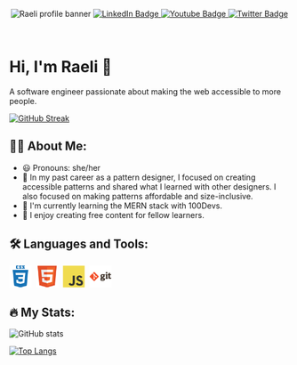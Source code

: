 <div id="header" align="center">

![Raeli profile banner](https://user-images.githubusercontent.com/26192879/192193081-b6dc81b0-4b51-482c-b0b8-592698741481.gif)
  <a href="https://www.linkedin.com/in/raelimasina">
    <img src="https://img.shields.io/badge/LinkedIn-blue?style=for-the-badge&logo=linkedin&logoColor=white" alt="LinkedIn Badge"/>
  </a>
  <a href="https://www.youtube.com/channel/UC1ePEKcxruxoXJXzqkNB-sg">
    <img src="https://img.shields.io/badge/YouTube-red?style=for-the-badge&logo=youtube&logoColor=white" alt="Youtube Badge"/>
  </a>
  <a href="https://www.twitter.com/raelimasina">
    <img src="https://img.shields.io/badge/Twitter-blue?style=for-the-badge&logo=twitter&logoColor=white" alt="Twitter Badge"/>
  </a>
</div>
<img src="https://komarev.com/ghpvc/?username=raelimasina&style=flat-square&color=blue" alt=""/>
</div>

# Hi, I'm Raeli :wave:
A software engineer passionate about making the web accessible to more people.

[![GitHub Streak](http://github-readme-streak-stats.herokuapp.com?user=raelimasina&theme=highcontrast&background=000000)](https://git.io/streak-stats)


## :woman_technologist: About Me:


- :smiley: Pronouns: she/her
- :yarn: In my past career as a pattern designer, I focused on creating accessible patterns and shared what I learned with other designers. I also focused on making patterns affordable and size-inclusive.
- 🌱  I'm currently learning the MERN stack with 100Devs.
- :movie_camera: I enjoy creating free content for fellow learners.

## :hammer_and_wrench: Languages and Tools:
<div>
  <img src="https://github.com/devicons/devicon/blob/master/icons/css3/css3-plain-wordmark.svg"  title="CSS3" alt="CSS" width="40" height="40"/>&nbsp;
  <img src="https://github.com/devicons/devicon/blob/master/icons/html5/html5-original.svg" title="HTML5" alt="HTML" width="40" height="40"/>&nbsp;
  <img src="https://github.com/devicons/devicon/blob/master/icons/javascript/javascript-original.svg" title="JavaScript" alt="JavaScript" width="40" height="40"/>&nbsp;
  <img src="https://github.com/devicons/devicon/blob/master/icons/git/git-original-wordmark.svg" title="Git" **alt="Git" width="40" height="40"/>
</div>


## :fire: My Stats:
![GitHub stats](https://github-readme-stats.vercel.app/api?username=raelimasina&theme=highcontrast&show_icons=true)

[![Top Langs](https://github-readme-stats.vercel.app/api/top-langs/?username=raelimasina&theme=highcontrast)](https://github.com/anuraghazra/github-readme-stats)
